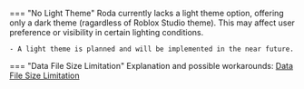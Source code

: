 
=== "No Light Theme"
    Roda currently lacks a light theme option, offering only a dark theme (ragardless of Roblox Studio theme). This may affect user preference or visibility in certain lighting conditions.
    
    - A light theme is planned and will be implemented in the near future.

=== "Data File Size Limitation"
    Explanation and possible workarounds: [Data File Size Limitation](/pages/editor/#data-file-size-limitation)
